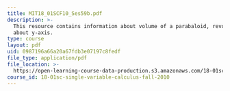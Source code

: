```yaml
---
title: MIT18_01SCF10_Ses59b.pdf
description: >-
  This resource contains information about volume of a parabaloid, revolving
  about y-axis.
type: course
layout: pdf
uid: 0987196a66a20a67fdb3e07197c8fedf
file_type: application/pdf
file_location: >-
  https://open-learning-course-data-production.s3.amazonaws.com/18-01sc-single-variable-calculus-fall-2010/0987196a66a20a67fdb3e07197c8fedf_MIT18_01SCF10_Ses59b.pdf
course_id: 18-01sc-single-variable-calculus-fall-2010
---
```

